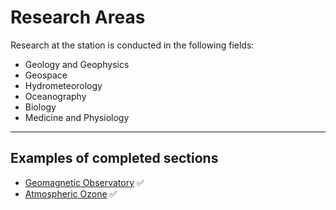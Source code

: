 # Research Areas

Research at the station is conducted in the following fields:

- Geology and Geophysics <!-- TODO: add description -->
- Geospace <!-- TODO: add description -->
- Hydrometeorology <!-- TODO: add description -->
- Oceanography <!-- TODO: add description -->
- Biology <!-- TODO: add description -->
- Medicine and Physiology <!-- TODO: add description -->

---

## Examples of completed sections

- [Geomagnetic Observatory](magnetics/index.md) ✅
- [Atmospheric Ozone](ozone/index.md) ✅
